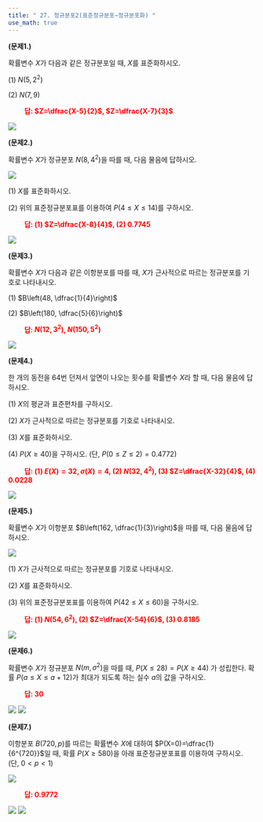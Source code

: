 ```yaml
---
title: " 27. 정규분포2(표준정규분포~정규분포화) "
use_math: true
---
```



**(문제1.)**

확률변수 $X$가 다음과 같은 정규분포일 때, $X$를 표준화하시오.

(1) $N(5, 2^2)$

(2) $N(7, 9)$

 **<span style="color: red;">$\qquad$답: $Z=\dfrac{X-5}{2}$, $Z=\dfrac{X-7}{3}$</span>** 

<img src="/assets/Pasted image 20240528114111.png"/>


**(문제2.)** 

확률변수 $X$가 정규분포 $N(8, 4^2)$을 따를 때, 다음 물음에 답하시오.

<img src="/assets/Pasted image 20240528104900.png"/>

(1) $X$를 표준화하시오.

(2) 위의 표준정규분포표를 이용하여 $P(4\le X\le 14)$를 구하시오.

 **<span style="color: red;">$\qquad$답: (1) $Z=\dfrac{X-8}{4}$, (2) $0.7745$</span>** 

<img src="/assets/Pasted image 20240528114122.png"/>

**(문제3.)**

확률변수 $X$가 다음과 같은 이항분포를 따를 때, $X$가 근사적으로 따르는 정규분포를 기호로 나타내시오.

(1) $B\left(48, \dfrac{1}{4}\right)$

(2) $B\left(180, \dfrac{5}{6}\right)$

 **<span style="color: red;">$\qquad$답: $N(12, 3^2)$, $N(150, 5^2)$</span>** 

<img src="/assets/Pasted image 20240528114134.png"/>

**(문제4.)** 

한 개의 동전을 64번 던져서 앞면이 나오는 횟수를 확률변수 $X$라 할 때, 다음 물음에 답하시오.

(1) $X$의 평균과 표준편차를 구하시오.

(2) $X$가 근사적으로 따르는 정규분포를 기호로 나타내시오.

(3) $X$를 표준화하시오.

(4) $P(X\ge40)$을 구하시오. (단, $P(0\le Z\le2)=0.4772$)

 **<span style="color: red;">$\qquad$답: (1) $E(X)=32, \sigma(X)=4$, (2) $N(32, 4^2)$, (3) $Z=\dfrac{X-32}{4}$, (4) $0.0228$</span>** 

<img src="/assets/Pasted image 20240528114147.png"/>

**(문제5.)** 
 
확률변수 $X$가 이항분포 $B\left(162, \dfrac{1}{3}\right)$을 따를 때, 다음 물음에 답하시오.

<img src="/assets/Pasted image 20240528105625.png"/>

(1) $X$가 근사적으로 따르는 정규분포를 기호로 나타내시오.

(2) $X$를 표준화하시오.

(3) 위의 표준정규분포표를 이용하여 $P(42\le X\le 60)$을 구하시오.


 **<span style="color: red;">$\qquad$답: (1) $N(54, 6^2)$, (2) $Z=\dfrac{X-54}{6}$, (3) $0.8185$</span>** 

<img src="/assets/Pasted image 20240528114200.png"/>

**(문제6.)**

확률변수 $X$가 정규분포 $N(m, \sigma^2)$을 따를 때, $P(X\le 28)=P(X\ge44)$ 가 성립한다. 확률 $P(a\le X\le a+12)$가 최대가 되도록 하는 실수 $a$의 값을 구하시오.

 **<span style="color: red;">$\qquad$답: $30$</span>** 

<img src="/assets/Pasted image 20240528111059.png"/>

<img src="/assets/Pasted image 20240528114211.png"/>

**(문제7.)**

이항분포 $B(720, p)$를 따르는 확률변수 $X$에 대하여 $P(X=0)=\dfrac{1}{6^{720}}$일 때, 확률 $P(X\ge580)$을 아래 표준정규분포표를 이용하여 구하시오. (단, $0<p<1$)

<img src="/assets/Pasted image 20240528111258.png"/>

 **<span style="color: red;">$\qquad$답: $0.9772$</span>** 

<img src="/assets/Pasted image 20240528111353.png"/>

<img src="/assets/Pasted image 20240528114221.png"/>
